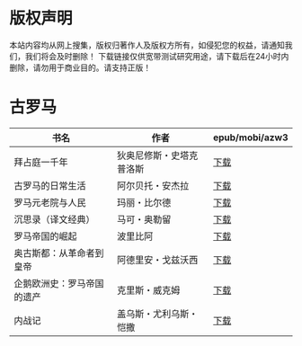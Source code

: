 # 版权声明

本站内容均从网上搜集，版权归著作人及版权方所有，如侵犯您的权益，请通知我们，我们将会及时删除！ 下载链接仅供宽带测试研究用途，请下载后在24小时内删除，请勿用于商业目的。请支持正版！

# 古罗马

| 书名 | 作者 | epub/mobi/azw3 |
| --- | --- | --- |
| 拜占庭一千年 | 狄奥尼修斯・史塔克普洛斯 | [下载](https://url89.ctfile.com/f/31084289-1356982519-94e7e1?p=8866) |
| 古罗马的日常生活 | 阿尔贝托・安杰拉 | [下载](https://url89.ctfile.com/f/31084289-1357051585-f2031e?p=8866) |
| 罗马元老院与人民 | 玛丽・比尔德 | [下载](https://url89.ctfile.com/f/31084289-1357045987-fc2cec?p=8866) |
| 沉思录（译文经典） | 马可・奥勒留 | [下载](https://url89.ctfile.com/f/31084289-1357042771-7f4bf0?p=8866) |
| 罗马帝国的崛起 | 波里比阿 | [下载](https://url89.ctfile.com/f/31084289-1357033156-220881?p=8866) |
| 奥古斯都：从革命者到皇帝 | 阿德里安・戈兹沃西 | [下载](https://url89.ctfile.com/f/31084289-1357032637-53e650?p=8866) |
| 企鹅欧洲史：罗马帝国的遗产 | 克里斯・威克姆 | [下载](https://url89.ctfile.com/f/31084289-1357031140-aa3583?p=8866) |
| 内战记 | 盖乌斯・尤利乌斯・恺撒 | [下载](https://url89.ctfile.com/f/31084289-1357030756-3504a4?p=8866) |
